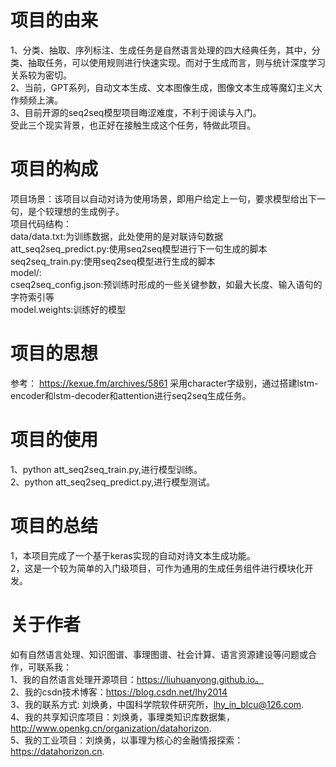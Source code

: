 # 项目的由来
1、分类、抽取、序列标注、生成任务是自然语言处理的四大经典任务，其中，分类、抽取任务，可以使用规则进行快速实现。而对于生成而言，则与统计深度学习关系较为密切。  
2、当前，GPT系列，自动文本生成、文本图像生成，图像文本生成等魔幻主义大作频频上演。  
3、目前开源的seq2seq模型项目晦涩难度，不利于阅读与入门。  
受此三个现实背景，也正好在接触生成这个任务，特做此项目。  

# 项目的构成
项目场景：该项目以自动对诗为使用场景，即用户给定上一句，要求模型给出下一句，是个较理想的生成例子。  
项目代码结构：  
    data/data.txt:为训练数据，此处使用的是对联诗句数据  
    att_seq2seq_predict.py:使用seq2seq模型进行下一句生成的脚本  
    seq2seq_train.py:使用seq2seq模型进行生成的脚本  
    model/:  
        cseq2seq_config.json:预训练时形成的一些关键参数，如最大长度、输入语句的字符索引等  
        model.weights:训练好的模型  
 
# 项目的思想
参考： https://kexue.fm/archives/5861
采用character字级别，通过搭建lstm-encoder和lstm-decoder和attention进行seq2seq生成任务。  

# 项目的使用
1、python att_seq2seq_train.py,进行模型训练。  
2、python att_seq2seq_predict.py,进行模型测试。  

# 项目的总结

1，本项目完成了一个基于keras实现的自动对诗文本生成功能。  
2，这是一个较为简单的入门级项目，可作为通用的生成任务组件进行模块化开发。


# 关于作者  

如有自然语言处理、知识图谱、事理图谱、社会计算、语言资源建设等问题或合作，可联系我：  
1、我的自然语言处理开源项目：https://liuhuanyong.github.io。   
2、我的csdn技术博客：https://blog.csdn.net/lhy2014   
3、我的联系方式: 刘焕勇，中国科学院软件研究所，lhy_in_blcu@126.com.    
4、我的共享知识库项目：刘焕勇，事理类知识库数据集，http://www.openkg.cn/organization/datahorizon.    
5、我的工业项目：刘焕勇，以事理为核心的金融情报探索：https://datahorizon.cn.    


